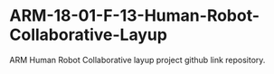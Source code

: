 # ARM-18-01-F-13-Human-Robot-Collaborative-Layup
ARM Human Robot Collaborative layup project github link repository.
